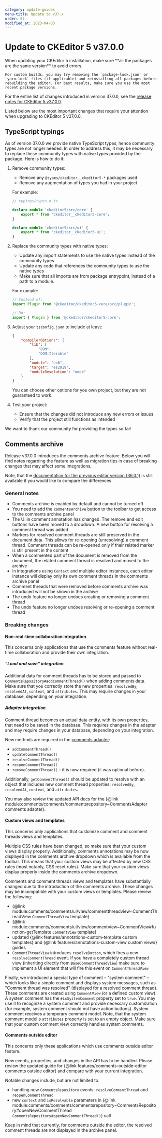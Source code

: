```yaml
---
category: update-guides
menu-title: Update to v37.x
order: 87
modified_at: 2023-04-03
---
```


# Update to CKEditor 5 v37.0.0

<info-box>
	When updating your CKEditor 5 installation, make sure **all the packages are the same version** to avoid errors.

	For custom builds, you may try removing the `package-lock.json` or `yarn.lock` files (if applicable) and reinstalling all packages before rebuilding the editor. For best results, make sure you use the most recent package versions.
</info-box>

For the entire list of changes introduced in version 37.0.0, see the [release notes for CKEditor 5 v37.0.0](https://github.com/ckeditor/ckeditor5/releases/tag/v37.0.0).

Listed below are the most important changes that require your attention when upgrading to CKEditor 5 v37.0.0.

## TypeScript typings

As of version 37.0.0 we provide native TypeScript types, hence community types are not longer needed. In order to address this, it may be necessary to replace these community types with native types provided by the package. Here is how to do it:

1. Remove community types:
	* Remove any `@types/ckeditor__ckeditor5-*` packages used
	* Remove any augmentation of types you had in your project
	
	For example:
  
	  ```ts
	  // typings/types.d.ts

	  declare module 'ckeditor5/src/core' {
		  export * from 'ckeditor__ckeditor5-core';
	  }

	  declare module 'ckeditor5/src/ui' {
		  export * from 'ckeditor__ckeditor5-ui';
	  }
	  ```

2. Replace the community types with native types:
	* Update any import statements to use the native types instead of the community types
	* Update any code that references the community types to use the native types
	* Make sure that all imports are from package entrypoint, instead of a path to a module.

	For example:

	```ts
	// Instead of:
	import Plugin from '@ckeditor/ckeditor5-core/src/plugin';

	// Do:
	import { Plugin } from '@ckeditor/ckeditor5-core';
	```

3. Adjust your `tsconfig.json` to include at least:

	```json
	{
		"compilerOptions": {
			"lib": [
				"DOM",
				"DOM.Iterable"
			],
			"module": "es6",
			"target": "es2019",
			"moduleResolution": "node"
		}
	}
	```

	You can choose other options for you own project, but they are not guaranteed to work.

4. Test your project:
	* Ensure that the changes did not introduce any new errors or issues
	* Verify that the project still functions as intended

We want to thank our community for providing the types so far!

## Comments archive

Release v37.0.0 introduces the comments archive feature. Below you will find notes regarding the feature as well as migration tips in case of breaking changes that may affect some integrations.

Note, that the [documentation for the previous editor version (36.0.1)](https://ckeditor.com/docs/ckeditor5/36.0.1/) is still available if you would like to compare the differences.

### General notes

* Comments archive is enabled by default and cannot be turned off
* You need to add the `commentsArchive` button to the toolbar to get access to the comments archive panel
* The UI in comment annotation has changed. The remove and edit buttons have been moved to a dropdown. A new button for resolving a comment thread was added
* Markers for resolved comment threads are still preserved in the document data. This allows for re-opening (unresolving) a comment thread. Comment threads can be re-opened only if their related marker is still present in the content
* When a commented part of the document is removed from the document, the related comment thread is resolved and moved to the archive
* In integrations using `Context` and multiple editor instances, each editor instance will display only its own comment threads in the comments archive panel
* Comment threads that were removed before comments archive was introduced will not be shown in the archive
* The undo feature no longer undoes creating or removing a comment thread
* The undo feature no longer undoes resolving or re-opening a comment thread

### Breaking changes

#### Non-real-time collaboration integration

This concerns only applications that use the comments feature without real-time collaboration and provide their own integration.

##### "Load and save" integration

Additional data for comment threads has to be stored and passed to `CommentsRepository#addCommentThread()` when adding comments data. Make sure that you correctly store the new properties: `resolvedBy`, `resolvedAt`, `context`, and `attributes`. This may require changes in your database, depending on your integration.

##### Adapter integration

Comment thread becomes an actual data entity, with its own properties, that need to be saved in the database. This requires changes in the adapter and may require changes in your database, depending on your integration.

New methods are required in the [comments adapter](https://ckeditor.com/docs/ckeditor5/latest/api/module_comments_comments_commentsrepository-CommentsAdapter.html):

* `addCommentThread()`
* `updateCommentThread()`
* `resolveCommentThread()`
* `reopenCommentThread()`
* `removeCommentThread()` &ndash; it is now required (it was optional before).

Additionally, `getCommentThread()` should be updated to resolve with an object that includes new comment thread properties: `resolvedBy`, `resolvedAt`, `context`, and `attributes`.

You may also review the updated API docs for the {@link module:comments/comments/commentsrepository~CommentsAdapter comments adapter}.

#### Custom views and templates

This concerns only applications that customize comment and comment threads views and templates.

Multiple CSS rules have been changed, so make sure that your custom views display properly. Additionally, comments annotations may be now displayed in the comments archive dropdown which is available from the toolbar. This means that your custom views may be affected by new CSS rules (most notably, CSS reset rules). Make sure that your custom views display properly inside the comments archive dropdown.

Comments and comment threads views and templates have substantially changed due to the introduction of the comments archive. These changes may be incompatible with your custom views or templates. Please review the following:

* {@link module:comments/comments/ui/view/commentthreadview~CommentThreadView `CommentThreadView` template}
* {@link module:comments/comments/ui/view/commentview~CommentView#function-getTemplate `CommentView` template}
* updated {@link features/annotations-custom-template custom templates} and {@link features/annotations-custom-view custom views} guides
* `CommentThreadView` introduces `resolveButton`, which fires a new `resolveCommentThread` event. If you have a completely custom thread view (inheriting directly from `BaseCommentThreadView`) make sure to implement a UI element that will fire this event on `CommentThreadView`

Finally, we introduced a special type of comment &ndash; "system comment" &ndash; which looks like a simple comment and displays system messages, such as "Comment thread was resolved" (displayed for a resolved comment thread). These comments are created using `CommentView` (or a defined custom view). A system comment has the `#isSystemComment` property set to `true`. You may use it to recognize a system comment and provide necessary customization (for example, system comment should not have action buttons). System comment receives a temporary comment model. Note, that the system comment model's `attributes` property is set to an empty object. Make sure that your custom comment view correctly handles system comments.

#### Comments outside editor

This concerns only these applications which use comments outside editor feature.

New events, properties, and changes in the API has to be handled. Please review the updated guide for {@link features/comments-outside-editor comments outside editor} and compare with your current integration.

Notable changes include, but are not limited to:

* handling new `CommentsRepository` events: `resolveCommentThread` and `reopenCommentThread`
* new `context` and `isResolvable` parameters in {@link module:comments/comments/commentsrepository~CommentsRepository#openNewCommentThread `CommentsRepository#openNewCommentThread()`} call

Keep in mind that currently, for comments outside the editor, the resolved comment threads are not displayed in the archive panel.
